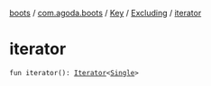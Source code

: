 [boots](../../../index.md) / [com.agoda.boots](../../index.md) / [Key](../index.md) / [Excluding](index.md) / [iterator](./iterator.md)

# iterator

`fun iterator(): `[`Iterator`](https://kotlinlang.org/api/latest/jvm/stdlib/kotlin.collections/-iterator/index.html)`<`[`Single`](../-single/index.md)`>`